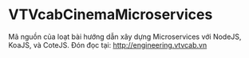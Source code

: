 # VTVcabCinemaMicroservices
Mã nguồn của loạt bài hướng dẫn xây dựng Microservices với NodeJS, KoaJS, và CoteJS. Đón đọc tại: http://engineering.vtvcab.vn
